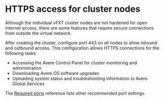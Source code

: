 
# HTTPS access for cluster nodes

Although the individual vFXT cluster nodes are not hardened for open internet access, there are some features that require secure connections from outside the virtual network.

After creating the cluster, configure port 443 on all nodes to allow inbound and outbound access. This configuration allows HTTPS connections for the following tasks:

- Accessing the Avere Control Panel for cluster monitoring and administration
- Downloading Avere OS software upgrades
- Uploading system status and troubleshooting information to Avere Global Services

The [Required ports](required_ports.md) reference lists other recommended port settings.